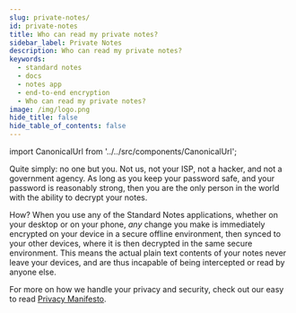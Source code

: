 ```yaml
---
slug: private-notes/
id: private-notes
title: Who can read my private notes?
sidebar_label: Private Notes
description: Who can read my private notes?
keywords:
  - standard notes
  - docs
  - notes app
  - end-to-end encryption
  - Who can read my private notes?
image: /img/logo.png
hide_title: false
hide_table_of_contents: false
---
```


<!-- Copied from https://standardnotes.com/help/1/who-can-read-my-private-notes -->

import CanonicalUrl from '../../src/components/CanonicalUrl';

<CanonicalUrl
 canonicalUrl="https://standardnotes.com/help/1/who-can-read-my-private-notes"
/>

Quite simply: no one but you. Not us, not your ISP, not a hacker, and not a government agency. As long as you keep your password safe, and your password is reasonably strong, then you are the only person in the world with the ability to decrypt your notes.

How? When you use any of the Standard Notes applications, whether on your desktop or on your phone, _any_ change you make is immediately encrypted on your device in a secure offline environment, then synced to your other devices, where it is then decrypted in the same secure environment. This means the actual plain text contents of your notes never leave your devices, and are thus incapable of being intercepted or read by anyone else.

For more on how we handle your privacy and security, check out our easy to read [Privacy Manifesto](./manifesto.md).
